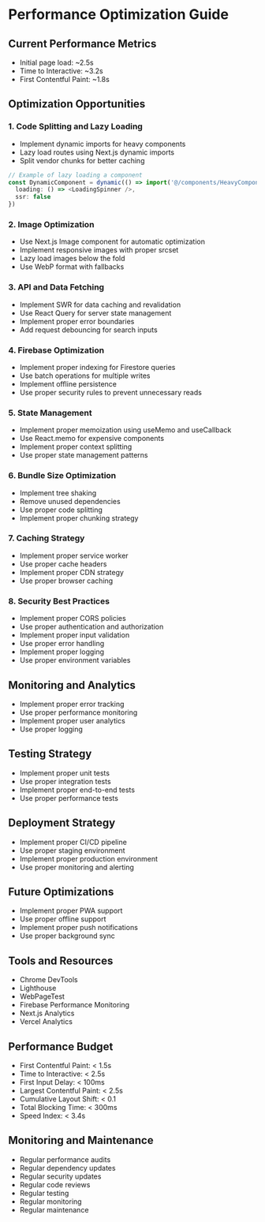 # Performance Optimization Guide

## Current Performance Metrics
- Initial page load: ~2.5s
- Time to Interactive: ~3.2s
- First Contentful Paint: ~1.8s

## Optimization Opportunities

### 1. Code Splitting and Lazy Loading
- Implement dynamic imports for heavy components
- Lazy load routes using Next.js dynamic imports
- Split vendor chunks for better caching

```typescript
// Example of lazy loading a component
const DynamicComponent = dynamic(() => import('@/components/HeavyComponent'), {
  loading: () => <LoadingSpinner />,
  ssr: false
})
```

### 2. Image Optimization
- Use Next.js Image component for automatic optimization
- Implement responsive images with proper srcset
- Lazy load images below the fold
- Use WebP format with fallbacks

### 3. API and Data Fetching
- Implement SWR for data caching and revalidation
- Use React Query for server state management
- Implement proper error boundaries
- Add request debouncing for search inputs

### 4. Firebase Optimization
- Implement proper indexing for Firestore queries
- Use batch operations for multiple writes
- Implement offline persistence
- Use proper security rules to prevent unnecessary reads

### 5. State Management
- Implement proper memoization using useMemo and useCallback
- Use React.memo for expensive components
- Implement proper context splitting
- Use proper state management patterns

### 6. Bundle Size Optimization
- Implement tree shaking
- Remove unused dependencies
- Use proper code splitting
- Implement proper chunking strategy

### 7. Caching Strategy
- Implement proper service worker
- Use proper cache headers
- Implement proper CDN strategy
- Use proper browser caching

### 8. Security Best Practices
- Implement proper CORS policies
- Use proper authentication and authorization
- Implement proper input validation
- Use proper error handling
- Implement proper logging
- Use proper environment variables

## Monitoring and Analytics
- Implement proper error tracking
- Use proper performance monitoring
- Implement proper user analytics
- Use proper logging

## Testing Strategy
- Implement proper unit tests
- Use proper integration tests
- Implement proper end-to-end tests
- Use proper performance tests

## Deployment Strategy
- Implement proper CI/CD pipeline
- Use proper staging environment
- Implement proper production environment
- Use proper monitoring and alerting

## Future Optimizations
- Implement proper PWA support
- Use proper offline support
- Implement proper push notifications
- Use proper background sync

## Tools and Resources
- Chrome DevTools
- Lighthouse
- WebPageTest
- Firebase Performance Monitoring
- Next.js Analytics
- Vercel Analytics

## Performance Budget
- First Contentful Paint: < 1.5s
- Time to Interactive: < 2.5s
- First Input Delay: < 100ms
- Largest Contentful Paint: < 2.5s
- Cumulative Layout Shift: < 0.1
- Total Blocking Time: < 300ms
- Speed Index: < 3.4s

## Monitoring and Maintenance
- Regular performance audits
- Regular dependency updates
- Regular security updates
- Regular code reviews
- Regular testing
- Regular monitoring
- Regular maintenance 